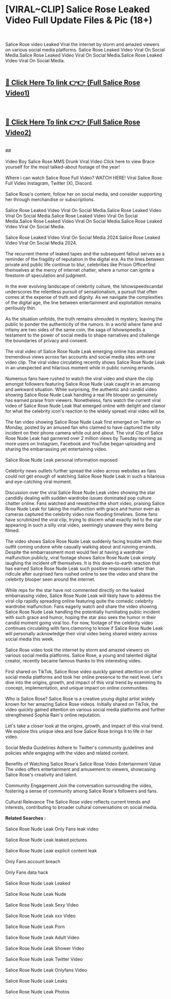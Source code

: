 # [VIRAL~CLIP] Salice Rose Leaked Video Full Update Files & Pic (18+) <br>
<br>

Salice Rose video Leaked Viral the internet by storm and amazed viewers on various social media platforms. Salice Rose Leaked Video Viral On Social Media.Salice Rose Leaked Video Viral On Social Media.Salice Rose Leaked Video Viral On Social Media.<br>
 <br>

##  <a href="https://play.trustnlinepharmacy.us?title=Full Salice_Rose&ref=git">🔴 Click Here To link 👉👉 (Full Salice Rose Video1)</a><br>
  <br>

##  <a href="https://play.trustnlinepharmacy.us?title=Full Salice_Rose&ref=git">🔴 Click Here To link 👉👉 (Full Salice Rose Video2)</a><br>
  <br>
  ##


  <br>

  <br>
Video Boy Salice Rose MMS Drunk Viral.Video Click here to view Brace yourself for the most talked-about footage of the year!
<br><br>
Where i can watch Salice Rose Full Video? WATCH HERE! Viral Salice Rose Full Video Instagram, Twitter (X), Discord.
<br><br>
Salice Rose's content, follow her on social media, and consider supporting her through merchandise or subscriptions.
<br><br>
Salice Rose Leaked Video Viral On Social Media.Salice Rose Leaked Video Viral On Social Media.Salice Rose Leaked Video Viral On Social Media.Salice Rose Leaked Video Viral On Social Media.Salice Rose Leaked Video Viral On Social Media.
<br><br>
Salice Rose Leaked Video Viral On Social Media 2024.Salice Rose Leaked Video Viral On Social Media 2024.
<br><br>
The recurrent theme of leaked tapes and the subsequent fallout serves as a reminder of the fragility of reputation in the digital era. As the lines between private and public life continue to blur, celebrities like Prison Officerfind themselves at the mercy of internet chatter, where a rumor can ignite a firestorm of speculation and judgment.
<br><br>
In the ever evolving landscape of celebrity culture, the Ishowspeedscandal underscores the relentless pursuit of sensationalism, a pursuit that often comes at the expense of truth and dignity. As we navigate the complexities of the digital age, the line between entertainment and exploitation remains perilously thin.
<br><br>
As the situation unfolds, the truth remains shrouded in mystery, leaving the public to ponder the authenticity of the rumors. In a world where fame and infamy are two sides of the same coin, the saga of Ishowspeedis a testament to the power of social media to shape narratives and challenge the boundaries of privacy and consent.
<br><br>
The viral video of Salice Rose Nude Leak emerging online has amassed tremendous views across fan accounts and social media sites with one video clip. The viral video circulating recently shows Salice Rose Nude Leak in an unexpected and hilarious moment while in public running errands.
<br><br>
Numerous fans have rushed to watch the viral video and share the clip amongst followers featuring Salice Rose Nude Leak caught in an amusing and awkward situation. While surprising, the authentic and candid video showing Salice Rose Nude Leak handling a real life blooper so genuinely has earned praise from viewers. Nonetheless, fans watch the current viral video of Salice Rose Nude Leak that emerged online with delight and clamor for what the celebrity icon's reaction to the widely spread viral video will be.
<br><br>
The fan video showing Salice Rose Nude Leak first emerged on Twitter on Monday, posted by an amused fan who claimed to have captured the silly incident on their phone camera while out and about. The viral Clip of Salice Rose Nude Leak had garnered over 2 million views by Tuesday morning as more users on Instagram, Facebook and YouTube began uploading and sharing the embarrassing yet entertaining video.
<br><br>
Salice Rose Nude Leak personal information exposed
<br><br>
Celebrity news outlets further spread the video across websites as fans could not get enough of watching Salice Rose Nude Leak in such a hilarious and eye-catching viral moment.
<br><br>
Discussion over the viral Salice Rose Nude Leak video showing the star candidly dealing with sudden wardrobe issues dominated pop culture chatter online. Fans watched and rewatched the short video, praising Salice Rose Nude Leak for taking the malfunction with grace and humor even as cameras captured the celebrity video now flooding timelines. Some fans have scrutinized the viral clip, trying to discern what exactly led to the star appearing in such a silly viral video, seemingly unaware they were being filmed.
<br><br>
The video shows Salice Rose Nude Leak suddenly facing trouble with their outfit coming undone while casually walking about and running errands. Despite the embarrassment most would feel at having a wardrobe malfunction publicly, viral footage shows Salice Rose Nude Leak simply laughing the incident off themselves. It is this down-to-earth reaction that has earned Salice Rose Nude Leak such positive responses rather than ridicule after surprised fans rushed online to see the video and share the celebrity blooper seen around the internet.
<br><br>
While reps for the star have not commented directly on the leaked embarrassing video, Salice Rose Nude Leak will likely have to address the viral clip rapidly spreading online featuring quite the comedic celebrity wardrobe malfunction. Fans eagerly watch and share the video showing Salice Rose Nude Leak handling the potentially humiliating public incident with such grace and humor, hoping the star also sees the humor in their candid moment going viral too. For now, footage of the celebrity video continues circulating with fans clamoring to know if Salice Rose Nude Leak will personally acknowledge their viral video being shared widely across social media this week.
<br><br>
Salice Rose video took the internet by storm and amazed viewers on various social media platforms. Salice Rose, a young and talented digital creator, recently became famous thanks to this interesting video.
<br><br>
First shared on TikTok, Salice Rose video quickly gained attention on other social media platforms and took her online presence to the next level. Let's dive into the origins, growth, and impact of this viral trend by examining its concept, implementation, and unique impact on online communities.
<br><br>
Who is Salice Rose? Salice Rose is a creative young digital artist widely known for her amazing Salice Rose videos. Initially shared on TikTok, the video quickly gained attention on various social media platforms and further strengthened Sophia Rain's online reputation.
<br><br>
Let's take a closer look at the origins, growth, and impact of this viral trend. We explore this unique idea and how Salice Rose brings it to life in her video.
<br><br>
Social Media Guidelines Adhere to Twitter's community guidelines and policies while engaging with the video and related content.
<br><br>
Benefits of Watching Salice Rose's Salice Rose Video Entertainment Value The video offers entertainment and amusement to viewers, showcasing Salice Rose's creativity and talent.
<br><br>
Community Engagement Join the conversation surrounding the video, fostering a sense of community among Salice Rose's followers and fans.
<br><br>
Cultural Relevance The Salice Rose video reflects current trends and interests, contributing to broader cultural conversations on social media.
<br><br>
<strong>Related Searches :</strong>
<br><br>
Salice Rose Nude Leak Only Fans leak video
<br><br>
Salice Rose Nude Leak leaked pictures
<br><br>
Salice Rose Nude Leak explicit content leak
<br><br>
Only Fans account breach
<br><br>
Only Fans data hack
<br><br>
Salice Rose Nude Leak Leaked
<br><br>
Salice Rose Nude Leak Nude
<br><br>
Salice Rose Nude Leak Sexy Video
<br><br>
Salice Rose Nude Leak xxx Video
<br><br>
Salice Rose Nude Leak Porn
<br><br>
Salice Rose Nude Leak Adult Video
<br><br>
Salice Rose Nude Leak Shower Video
<br><br>
Salice Rose Nude Leak Twitter Video
<br><br>
Salice Rose Nude Leak Onlyfans Video
<br><br>
Salice Rose Nude Leak Leaks
<br><br>
Salice Rose Nude Leak Photos